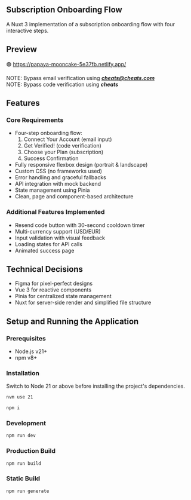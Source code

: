 ## Subscription Onboarding Flow

A Nuxt 3 implementation of a subscription onboarding flow with four interactive steps.

## Preview
🟢 https://papaya-mooncake-5e37fb.netlify.app/

NOTE: Bypass email verification using <i><b>cheats@cheats.com</b></i>
<br>
NOTE: Bypass code verification using <i><b>cheats</b></i>


## Features

### Core Requirements
- Four-step onboarding flow:
  1. Connect Your Account (email input)
  2. Get Verified! (code verification)
  3. Choose your Plan (subscription)
  4. Success Confirmation
- Fully responsive flexbox design (portrait & landscape)
- Custom CSS (no frameworks used)
- Error handling and graceful fallbacks
- API integration with mock backend
- State management using Pinia
- Clean, page and component-based architecture

### Additional Features Implemented
- Resend code button with 30-second cooldown timer
- Multi-currency support (USD/EUR)
- Input validation with visual feedback
- Loading states for API calls
- Animated  success page

## Technical Decisions

- Figma for pixel-perfect designs
- Vue 3 for reactive components
- Pinia for centralized state management
- Nuxt for server-side render and simplified file structure

## Setup and Running the Application

### Prerequisites
- Node.js v21+
- npm v8+

### Installation

Switch to Node 21 or above before installing the project's dependencies.
```bash
nvm use 21 
```

```bash
npm i
```

### Development
```bash
npm run dev
```

### Production Build
```bash
npm run build
```

### Static Build
```bash
npm run generate
```
